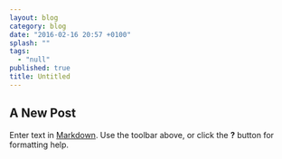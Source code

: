 ```yaml
---
layout: blog
category: blog
date: "2016-02-16 20:57 +0100"
splash: ""
tags: 
  - "null"
published: true
title: Untitled
---
```



## A New Post

Enter text in [Markdown](http://daringfireball.net/projects/markdown/). Use the toolbar above, or click the **?** button for formatting help.
